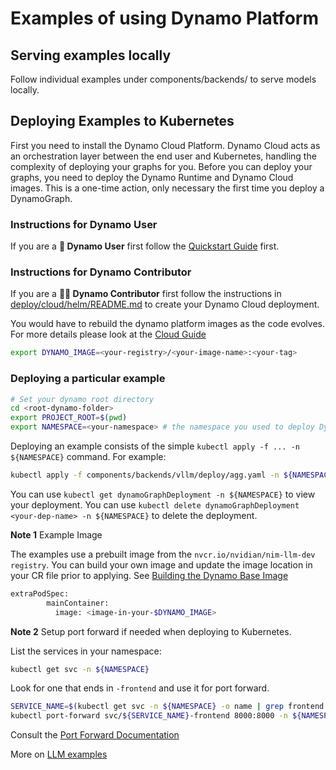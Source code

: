 # Examples of using Dynamo Platform

## Serving examples locally

Follow individual examples under components/backends/ to serve models locally.


## Deploying Examples to Kubernetes

First you need to install the Dynamo Cloud Platform. Dynamo Cloud acts as an orchestration layer between the end user and Kubernetes, handling the complexity of deploying your graphs for you.
Before you can deploy your graphs, you need to deploy the Dynamo Runtime and Dynamo Cloud images. This is a one-time action, only necessary the first time you deploy a DynamoGraph.

### Instructions for Dynamo User
If you are a **👤 Dynamo User** first follow the [Quickstart Guide](../guides/dynamo_deploy/quickstart.md) first.

### Instructions for Dynamo Contributor
If you are a **🧑‍💻 Dynamo Contributor** first follow the instructions in [deploy/cloud/helm/README.md](../../deploy/cloud/helm/README.md) to create your Dynamo Cloud deployment.


You would have to rebuild the dynamo platform images as the code evolves. For more details please look at the [Cloud Guide](../guides/dynamo_deploy/dynamo_cloud.md)

```bash
export DYNAMO_IMAGE=<your-registry>/<your-image-name>:<your-tag>
```


### Deploying a particular example

```bash
# Set your dynamo root directory
cd <root-dynamo-folder>
export PROJECT_ROOT=$(pwd)
export NAMESPACE=<your-namespace> # the namespace you used to deploy Dynamo cloud to.
```

Deploying an example consists of the simple `kubectl apply -f ... -n ${NAMESPACE}` command. For example:

```bash
kubectl apply -f components/backends/vllm/deploy/agg.yaml -n ${NAMESPACE}
```

You can use `kubectl get dynamoGraphDeployment -n ${NAMESPACE}` to view your deployment.
You can use `kubectl delete dynamoGraphDeployment <your-dep-name> -n ${NAMESPACE}` to delete the deployment.


**Note 1** Example Image

The examples use a prebuilt image from the `nvcr.io/nvidian/nim-llm-dev registry`.
You can build your own image and update the image location in your CR file prior to applying.
See [Building the Dynamo Base Image](../../README.md#building-the-dynamo-base-image)

```bash
extraPodSpec:
        mainContainer:
          image: <image-in-your-$DYNAMO_IMAGE>
```

**Note 2**
Setup port forward if needed when deploying to Kubernetes.

List the services in your namespace:

```bash
kubectl get svc -n ${NAMESPACE}
```
Look for one that ends in `-frontend` and use it for port forward.

```bash
SERVICE_NAME=$(kubectl get svc -n ${NAMESPACE} -o name | grep frontend | sed 's|.*/||' | sed 's|-frontend||' | head -n1)
kubectl port-forward svc/${SERVICE_NAME}-frontend 8000:8000 -n ${NAMESPACE}
```

Consult the [Port Forward Documentation](https://kubernetes.io/docs/tasks/access-application-cluster/port-forward-access-application-cluster/)

More on [LLM examples](llm_deployment.md)
